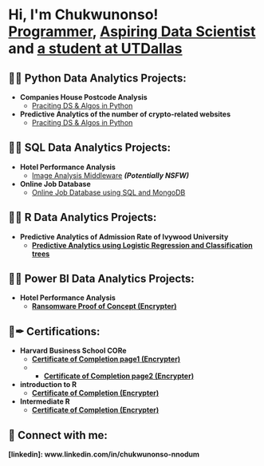 <h1>Hi, I'm Chukwunonso! <br/><a href="https://github.com/joshmadakor1">Programmer</a>, <a href="www.linkedin.com/in/chukwunonso-nnodum">Aspiring Data Scientist</a> and <a href="www.linkedin.com/in/chukwunonso-nnodum">a student at UTDallas</a></h1>

<h2>👨‍💻 Python Data Analytics Projects:</h2>

- <b>Companies House Postcode Analysis</b>
  - [Praciting DS & Algos in Python](https://github.com/joshmadakor1/Algorithms-Practice)
- <b>Predictive Analytics of the number of crypto-related websites</b>
  - [Praciting DS & Algos in Python](https://github.com/joshmadakor1/Algorithms-Practice)
 
<h2>👨‍💻 SQL Data Analytics Projects:</h2>

- <b>Hotel Performance Analysis</b>
  - [Image Analysis Middleware](https://github.com/joshmadakor1/4chan-Image-Analysis-Middleware-C964) <b><i>(Potentially NSFW)</b></i>
- <b>Online Job Database</b>
  - [Online Job Database using SQL and MongoDB](https://github.com/Nonskimono/Online-Job-Database) <b>
<h2>👨‍💻 R Data Analytics Projects:</h2>

- <b>Predictive Analytics of Admission Rate of Ivywood University</b>
  - [Predictive Analytics using Logistic Regression and Classification trees](https://github.com/Nonskimono/College-Admissions)

<h2>👨‍💻 Power BI Data Analytics Projects:</h2>

- <b>Hotel Performance Analysis</b>
  - [Ransomware Proof of Concept (Encrypter)](https://github.com/joshmadakor1/EncrypterPOC)
 
<h2>📄✒ Certifications:</h2>

- <b>Harvard Business School CORe</b>
  - [Certificate of Completion page1 (Encrypter)](https://www.linkedin.com/in/chukwunonso-nnodum/details/education/907982467/multiple-media-viewer/?profileId=ACoAACw5Rk8BaAFXQ0if9gKhtFSGFqcBwBxsxe8&treasuryMediaId=1635555976825)
  - - [Certificate of Completion page2 (Encrypter)](https://www.linkedin.com/in/chukwunonso-nnodum/details/education/907982467/multiple-media-viewer/?profileId=ACoAACw5Rk8BaAFXQ0if9gKhtFSGFqcBwBxsxe8&treasuryMediaId=1635555982127)
- <b>introduction to R</b>
  - [Certificate of Completion (Encrypter)](https://www.datacamp.com/completed/statement-of-accomplishment/course/f2dcb8035115b37e61eb93267a5e4d96302d3a79?share=true)
- <b>Intermediate R</b>
  - [Certificate of Completion (Encrypter)](https://www.datacamp.com/completed/statement-of-accomplishment/course/98e9506aa66515d026f938de50e9c3f1c3a9e9dd?share=true)

<h2> 🤳 Connect with me:</h2>
[linkedin]: www.linkedin.com/in/chukwunonso-nnodum

<!--
**joshmadakor1/joshmadakor1** is a ✨ _special_ ✨ repository because its `README.md` (this file) appears on your GitHub profile.

Here are some ideas to get you started:

- 🔭 I’m currently working on ...
- 🌱 I’m currently learning ...
- 👯 I’m looking to collaborate on ...
- 🤔 I’m looking for help with ...
- 💬 Ask me about ...
- 📫 How to reach me: ...
- 😄 Pronouns: ...
- ⚡ Fun fact: ...
-->
